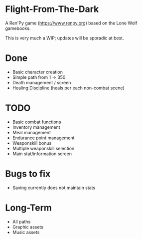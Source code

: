 # Flight-From-The-Dark

A Ren'Py game (https://www.renpy.org) based on the Lone Wolf gamebooks. 

This is very much a WIP; updates will be sporadic at best. 

# Done

- Basic character creation
- Simple path from 1 -> 350
- Death management / screen
- Healing Discipline (heals per each non-combat scene)

# TODO 
- Basic combat functions
- Inventory management
- Meal management
- Endurance point management
- Weaponskill bonus
- Multiple weaponskill selection
- Main stat/information screen

# Bugs to fix
- Saving currently does not maintain stats

# Long-Term
- All paths
- Graphic assets
- Music assets